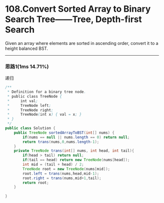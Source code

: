 # 108.Convert Sorted Array to Binary Search Tree——Tree, Depth-first Search

Given an array where elements are sorted in ascending order, convert it to a height balanced BST.

---

### 思路1(1ms 14.71%)

递归

```java
/**
 * Definition for a binary tree node.
 * public class TreeNode {
 *     int val;
 *     TreeNode left;
 *     TreeNode right;
 *     TreeNode(int x) { val = x; }
 * }
 */
public class Solution {
    public TreeNode sortedArrayToBST(int[] nums) {
        if(nums == null || nums.length == 0) return null;
        return trans(nums,0,nums.length-1);
    }
    private TreeNode trans(int[] nums, int head, int tail){
        if(head > tail) return null;
        if(tail == head) return new TreeNode(nums[head]);
        int mid = (tail + head) / 2;
        TreeNode root = new TreeNode(nums[mid]);
        root.left = trans(nums,head,mid-1);
        root.right = trans(nums,mid+1,tail);
        return root;
    }
    
}
```

